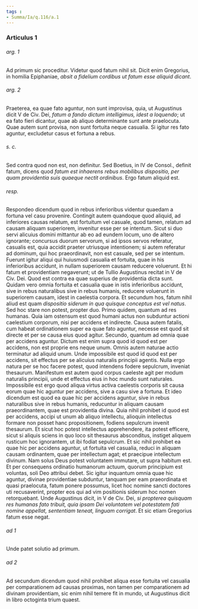 ```yaml
---
tags : 
- Summa/Ia/q.116/a.1
---
```


### Articulus 1

###### arg. 1
Ad primum sic proceditur. Videtur quod fatum nihil sit. Dicit enim Gregorius, in homilia Epiphaniae, *absit a fidelium cordibus ut fatum esse aliquid dicant*.

###### arg. 2
Praeterea, ea quae fato aguntur, non sunt improvisa, quia, ut Augustinus dicit V de Civ. Dei, *fatum a fando dictum intelligimus, idest a loquendo*; ut ea fato fieri dicantur, quae ab aliquo determinante sunt ante praelocuta. Quae autem sunt provisa, non sunt fortuita neque casualia. Si igitur res fato aguntur, excludetur casus et fortuna a rebus.

###### s. c.
Sed contra quod non est, non definitur. Sed Boetius, in IV de Consol., definit fatum, dicens quod *fatum est inhaerens rebus mobilibus dispositio, per quam providentia suis quaeque nectit ordinibus*. Ergo fatum aliquid est.

###### resp.
Respondeo dicendum quod in rebus inferioribus videntur quaedam a fortuna vel casu provenire. Contingit autem quandoque quod aliquid, ad inferiores causas relatum, est fortuitum vel casuale, quod tamen, relatum ad causam aliquam superiorem, invenitur esse per se intentum. Sicut si duo servi alicuius domini mittantur ab eo ad eundem locum, uno de altero ignorante; concursus duorum servorum, si ad ipsos servos referatur, casualis est, quia accidit praeter utriusque intentionem; si autem referatur ad dominum, qui hoc praeordinavit, non est casuale, sed per se intentum. Fuerunt igitur aliqui qui huiusmodi casualia et fortuita, quae in his inferioribus accidunt, in nullam superiorem causam reducere voluerunt. Et hi fatum et providentiam negaverunt; ut de Tullio Augustinus recitat in V de Civ. Dei. Quod est contra ea quae superius de providentia dicta sunt. Quidam vero omnia fortuita et casualia quae in istis inferioribus accidunt, sive in rebus naturalibus sive in rebus humanis, reducere voluerunt in superiorem causam, idest in caelestia corpora. Et secundum hos, fatum nihil aliud est quam *dispositio siderum in qua quisque conceptus est vel natus*. Sed hoc stare non potest, propter duo. Primo quidem, quantum ad res humanas. Quia iam ostensum est quod humani actus non subduntur actioni caelestium corporum, nisi per accidens et indirecte. Causa autem fatalis, cum habeat ordinationem super ea quae fato aguntur, necesse est quod sit directe et per se causa eius quod agitur. Secundo, quantum ad omnia quae per accidens aguntur. Dictum est enim supra quod id quod est per accidens, non est proprie ens neque unum. Omnis autem naturae actio terminatur ad aliquid unum. Unde impossibile est quod id quod est per accidens, sit effectus per se alicuius naturalis principii agentis. Nulla ergo natura per se hoc facere potest, quod intendens fodere sepulcrum, inveniat thesaurum. Manifestum est autem quod corpus caeleste agit per modum naturalis principii, unde et effectus eius in hoc mundo sunt naturales. Impossibile est ergo quod aliqua virtus activa caelestis corporis sit causa eorum quae hic aguntur per accidens, sive a casu sive a fortuna. Et ideo dicendum est quod ea quae hic per accidens aguntur, sive in rebus naturalibus sive in rebus humanis, reducuntur in aliquam causam praeordinantem, quae est providentia divina. Quia nihil prohibet id quod est per accidens, accipi ut unum ab aliquo intellectu, alioquin intellectus formare non posset hanc propositionem, fodiens sepulcrum invenit thesaurum. Et sicut hoc potest intellectus apprehendere, ita potest efficere, sicut si aliquis sciens in quo loco sit thesaurus absconditus, instiget aliquem rusticum hoc ignorantem, ut ibi fodiat sepulcrum. Et sic nihil prohibet ea quae hic per accidens aguntur, ut fortuita vel casualia, reduci in aliquam causam ordinantem, quae per intellectum agat; et praecipue intellectum divinum. Nam solus Deus potest voluntatem immutare, ut supra habitum est. Et per consequens ordinatio humanorum actuum, quorum principium est voluntas, soli Deo attribui debet. Sic igitur inquantum omnia quae hic aguntur, divinae providentiae subduntur, tanquam per eam praeordinata et quasi praelocuta, fatum ponere possumus, licet hoc nomine sancti doctores uti recusaverint, propter eos qui ad vim positionis siderum hoc nomen retorquebant. Unde Augustinus dicit, in V de Civ. Dei, *si propterea quisquam res humanas fato tribuit, quia ipsam Dei voluntatem vel potestatem fati nomine appellat, sententiam teneat, linguam corrigat*. Et sic etiam Gregorius fatum esse negat.

###### ad 1
Unde patet solutio ad primum.

###### ad 2
Ad secundum dicendum quod nihil prohibet aliqua esse fortuita vel casualia per comparationem ad causas proximas, non tamen per comparationem ad divinam providentiam, sic enim nihil temere fit in mundo, ut Augustinus dicit in libro octoginta trium quaest.

